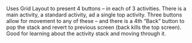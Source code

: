 Uses Grid Layout to present 4 buttons – in each of 3 activities.  There is a main activity, a standard activity, ad a single top activity.  Three buttons allow for movement to any of these – and there is a 4th “Back” button to pop the stack and revert to previous screen (back kills the top screen).  Good for learning about the activity stack and moving through it.
